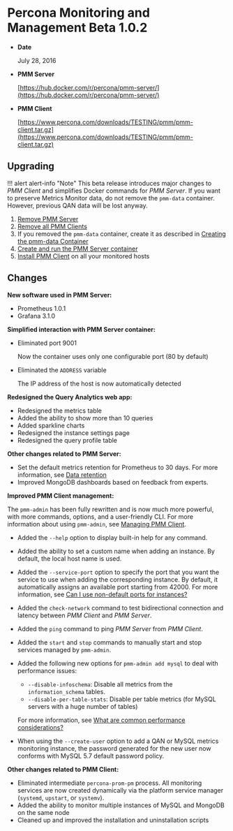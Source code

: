 # Percona Monitoring and Management Beta 1.0.2

* **Date**

    July 28, 2016

* **PMM Server**

    [https://hub.docker.com/r/percona/pmm-server/](https://hub.docker.com/r/percona/pmm-server/)

* **PMM Client**

    [https://www.percona.com/downloads/TESTING/pmm/pmm-client.tar.gz](https://www.percona.com/downloads/TESTING/pmm/pmm-client.tar.gz)

## Upgrading

!!! alert alert-info "Note"
    This beta release introduces major changes to *PMM Client* and simplifies Docker commands for *PMM Server*. If you want to preserve Metrics Monitor data, do not remove the `pmm-data` container. However, previous QAN data will be lost anyway.

1. [Remove PMM Server](../deploy/index.md#deploy-pmm-removing)
2. [Remove all PMM Clients](../deploy/index.md#deploy-pmm-removing)
3. If you removed the `pmm-data` container, create it as described in [Creating the pmm-data Container](../deploy/server/docker.setting-up.md#data-container)
4. [Create and run the PMM Server container](../deploy/server/docker.setting-up.md#server-container)
5. [Install PMM Client](../deploy/index.md#deploy-pmm-client-installing) on all your monitored hosts

## Changes

**New software used in PMM Server:**

* Prometheus 1.0.1
* Grafana 3.1.0

**Simplified interaction with PMM Server container:**

* Eliminated port 9001

    Now the container uses only one configurable port (80 by default)

* Eliminated the `ADDRESS` variable

    The IP address of the host is now automatically detected

**Redesigned the Query Analytics web app:**

* Redesigned the metrics table
* Added the ability to show more than 10 queries
* Added sparkline charts
* Redesigned the instance settings page
* Redesigned the query profile table

**Other changes related to PMM Server:**

* Set the default metrics retention for Prometheus to 30 days. For more information, see [Data retention](../glossary.terminology.md#data-retention)
* Improved MongoDB dashboards based on feedback from experts.

**Improved PMM Client management:**

The `pmm-admin` has been fully rewritten and is now much more powerful, with more commands, options, and a user-friendly CLI. For more information about using `pmm-admin`, see [Managing PMM Client](../pmm-admin.md#pmm-admin).

* Added the `--help` option to display built-in help for any command.
* Added the ability to set a custom name when adding an instance. By default, the local host name is used.
* Added the `--service-port` option to specify the port that you want the service to use  when adding the corresponding instance. By default, it automatically assigns an available port starting from 42000. For more information, see [Can I use non-default ports for instances?](../faq.md#service-port)
* Added the `check-network` command to test bidirectional connection and latency between *PMM Client* and *PMM Server*.
* Added the `ping` command to ping *PMM Server* from *PMM Client*.
* Added the `start` and `stop` commands to manually start and stop services managed by `pmm-admin`.
* Added the following new options for `pmm-admin add mysql` to deal with performance issues:
    * `--disable-infoschema`: Disable all metrics from the `information_schema` tables.
    * `--disable-per-table-stats`: Disable per table metrics (for MySQL servers with a huge number of tables)

    For more information, see [What are common performance considerations?](../faq.md#performance-issues)
* When using the `--create-user` option to add a QAN or MySQL metrics monitoring instance, the password generated for the new user now conforms with MySQL 5.7 default password policy.

**Other changes related to PMM Client:**

* Eliminated intermediate `percona-prom-pm` process. All monitoring services are now created dynamically via the platform service manager (`systemd`, `upstart`, or `systemv`).
* Added the ability to monitor multiple instances of MySQL and MongoDB on the same node
* Cleaned up and improved the installation and uninstallation scripts
